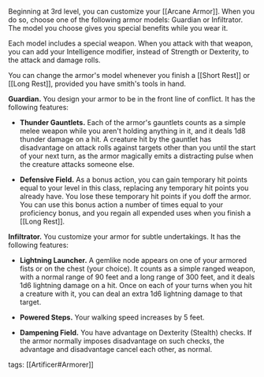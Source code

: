 Beginning at 3rd level, you can customize your [[Arcane Armor]]. When you do so, choose one of the following armor models: Guardian or Infiltrator. The model you choose gives you special benefits while you wear it.

Each model includes a special weapon. When you attack with that weapon, you can add your Intelligence modifier, instead of Strength or Dexterity, to the attack and damage rolls.

You can change the armor's model whenever you finish a [[Short Rest]] or [[Long Rest]], provided you have smith's tools in hand.

**Guardian.** You design your armor to be in the front line of conflict. It has the following features:

-   **Thunder Gauntlets.** Each of the armor's gauntlets counts as a simple melee weapon while you aren't holding anything in it, and it deals 1d8 thunder damage on a hit. A creature hit by the gauntlet has disadvantage on attack rolls against targets other than you until the start of your next turn, as the armor magically emits a distracting pulse when the creature attacks someone else.

-   **Defensive Field.** As a bonus action, you can gain temporary hit points equal to your level in this class, replacing any temporary hit points you already have. You lose these temporary hit points if you doff the armor. You can use this bonus action a number of times equal to your proficiency bonus, and you regain all expended uses when you finish a [[Long Rest]].

**Infiltrator.** You customize your armor for subtle undertakings. It has the following features:

-   **Lightning Launcher.** A gemlike node appears on one of your armored fists or on the chest (your choice). It counts as a simple ranged weapon, with a normal range of 90 feet and a long range of 300 feet, and it deals 1d6 lightning damage on a hit. Once on each of your turns when you hit a creature with it, you can deal an extra 1d6 lightning damage to that target.

-   **Powered Steps.** Your walking speed increases by 5 feet.

-   **Dampening Field.** You have advantage on Dexterity (Stealth) checks. If the armor normally imposes disadvantage on such checks, the advantage and disadvantage cancel each other, as normal.

tags: [[Artificer#Armorer]]
